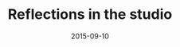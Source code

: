---
title: "Reflections in the studio"
caption: "This looks like a hallway but it is an illusion. Half of the picture is a glass wall that reflects the other side."
date: 2015-09-10
license: Public Domain
picture: "/assets/camera-roll/2015/09/2015-09-10-reflections-in-the-studio/20150910_204525884_iOS.jpg"
related:
  - Microsoft Redmond campus (en.wikipedia.org)
  - One-point perspective (en.wikipedia.org)
thumbnail: "/assets/camera-roll/2015/09/2015-09-10-reflections-in-the-studio/20150910_204525884_iOS-thumbnail.jpg"
type: picture
tags:
  - Microsoft Campus
  - Photograph
  - Public Domain
  - Reflection
  - Studio A
  - Window
---